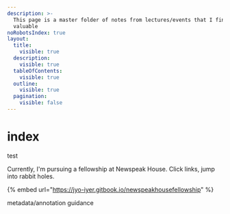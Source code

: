 ```yaml
---
description: >-
  This page is a master folder of notes from lectures/events that I find
  valuable
noRobotsIndex: true
layout:
  title:
    visible: true
  description:
    visible: true
  tableOfContents:
    visible: true
  outline:
    visible: true
  pagination:
    visible: false
---
```


# index

test



Currently, I'm pursuing a fellowship at Newspeak House. Click links, jump into rabbit holes.&#x20;

{% embed url="https://jyo-iyer.gitbook.io/newspeakhousefellowship" %}

metadata/annotation guidance&#x20;
